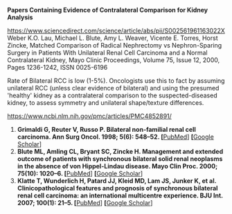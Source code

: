 **Papers Containing Evidence of Contralateral Comparison for Kidney Analysis**

https://www.sciencedirect.com/science/article/abs/pii/S002561961163022X Weber K.O. Lau, Michael L. Blute, Amy L. Weaver, Vicente E. Torres, Horst Zincke,
Matched Comparison of Radical Nephrectomy vs Nephron-Sparing Surgery in Patients With Unilateral Renal Cell Carcinoma and a Normal Contralateral Kidney,
Mayo Clinic Proceedings,
Volume 75, Issue 12,
2000,
Pages 1236-1242,
ISSN 0025-6196


Rate of Bilateral RCC is low (1-5%). Oncologists use this to fact by assuming unilateral RCC (unless clear evidence of bilateral) and using the presumed 'healthy' kidney as a contralateral comparison to the suspected-diseased kidney, to assess symmetry and unilateral shape/texture differences.


https://www.ncbi.nlm.nih.gov/pmc/articles/PMC4852891/ 

1. **Grimaldi G, Reuter V, Russo P. **Bilateral non-familial renal cell carcinoma**. **Ann Surg Oncol**. 1998; **5**(**6**): 548–52.  [**[PubMed](https://pubmed.ncbi.nlm.nih.gov/9754765)] **[**[Google Scholar](https://scholar.google.com/scholar_lookup?journal=Ann+Surg+Oncol&title=Bilateral+non-familial+renal+cell+carcinoma&author=G+Grimaldi&author=V+Reuter&author=P+Russo&volume=5&issue=6&publication_year=1998&pages=548-52&pmid=9754765&)]
2. **Blute ML, Amling CL, Bryant SC, Zincke H. **Management  and extended outcome of patients with synchronous bilateral solid renal  neoplasms in the absence of von Hippel-Lindau disease**. **Mayo Clin Proc**. 2000; **75**(**10**): 1020–6.  [**[PubMed](https://pubmed.ncbi.nlm.nih.gov/11040850)] **[**[Google Scholar](https://scholar.google.com/scholar_lookup?journal=Mayo+Clin+Proc&title=Management+and+extended+outcome+of+patients+with+synchronous+bilateral+solid+renal+neoplasms+in+the+absence+of+von+Hippel-Lindau+disease&author=ML+Blute&author=CL+Amling&author=SC+Bryant&author=H+Zincke&volume=75&issue=10&publication_year=2000&pages=1020-6&pmid=11040850&)]
3. **Klatte T, Wunderlich H, Patard JJ, Kleid MD, Lam JS, Junker K, et al.  **Clinicopathological features and prognosis of  synchronous bilateral renal cell carcinoma: an international multicentre  experience**. **BJU Int**. 2007; **100**(**1**): 21–5.  [**[PubMed](https://pubmed.ncbi.nlm.nih.gov/17433034)] **[**[Google Scholar](https://scholar.google.com/scholar_lookup?journal=BJU+Int&title=Clinicopathological+features+and+prognosis+of+synchronous+bilateral+renal+cell+carcinoma:+an+international+multicentre+experience&author=T+Klatte&author=H+Wunderlich&author=JJ+Patard&author=MD+Kleid&author=JS+Lam&volume=100&issue=1&publication_year=2007&pages=21-5&pmid=17433034&)]